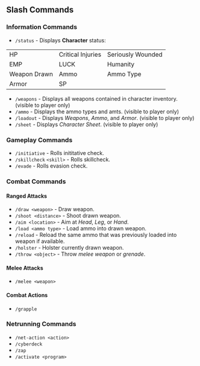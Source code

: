 ## Slash Commands

### Information Commands

- ``/status`` - Displays __Character__ status:

|              |                   |                   |
| ------------ | ----------------- | ----------------- |
| HP           | Critical Injuries | Seriously Wounded |
| EMP          | LUCK              | Humanity          |
| Weapon Drawn | Ammo              | Ammo Type         |
| Armor        | SP                |                   |

- ``/weapons`` - Displays all weapons contained in character inventory. (visible to player only)
- ``/ammo`` - Displays the ammo types and amts. (visible to player only)
- ``/loadout`` - Displays _Weapons_, _Ammo_, and _Armor_. (visible to player only)
- ``/sheet`` - Displays _Character Sheet_. (visible to player only)

### Gameplay Commands

- ``/initiative`` - Rolls inititative check.
- ``/skillcheck`` ``<skill>`` - Rolls skillcheck.
- ``/evade`` - Rolls evasion check.

### Combat Commands
#### Ranged Attacks
- ``/draw <weapon>`` - Draw weapon.
- ``/shoot <distance>`` - Shoot drawn weapon.
- ``/aim <location>`` - Aim at _Head_, _Leg_, or _Hand_.
- ``/load <ammo type>`` - Load ammo into drawn weapon.
- ``/reload`` - Reload the same ammo that was previously loaded into weapon if available.
- ``/holster`` - Holster currently drawn weapon.
- ``/throw <object>`` - Throw _melee weapon_ or _grenade_.

#### Melee Attacks
- ``/melee <weapon>``

#### Combat Actions
- ``/grapple``

### Netrunning Commands

- ``/net-action <action>``
- ``/cyberdeck``
- ``/zap``
- ``/activate <program>``